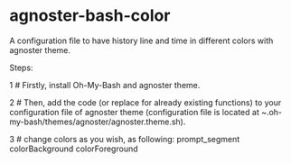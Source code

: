 # agnoster-bash-color
A configuration file to have history line and time in different colors with agnoster theme.

Steps:


1 # Firstly, install Oh-My-Bash and agnoster theme.

2 # Then, add the code (or replace for already existing functions) to your configuration file of agnoster theme (configuration file is located at ~.oh-my-bash/themes/agnoster/agnoster.theme.sh).

3 # change colors as you wish, as following: prompt_segment colorBackground colorForeground
